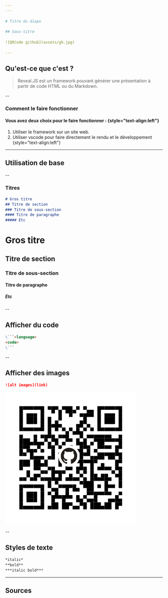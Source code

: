 ```yaml
---
---

# Titre du diapo

## Sous-titre

![QRCode github](assets/gh.jpg)

---
```


## Qu'est-ce que c'est ?

> Reveal.JS est un framework pouvant générer une présentation à partir de code HTML ou du Markdown.

--

### Comment le faire fonctionner

#### Vous avez deux choix pour le faire fonctionner : {style="text-align:left"}

1. Utiliser le framework sur un site web.
2. Utiliser vscode pour faire directement le rendu et le développement {style="text-align:left"}

---

## Utilisation de base

--

### Titres

```markdown
# Gros titre
## Titre de section 
### Titre de sous-section
#### Titre de paragraphe 
##### Etc
```

# Gros titre

## Titre de section

### Titre de sous-section

#### Titre de paragraphe

##### Etc

--

## Afficher du code

```markdown
\```<language>
<code>
\```
```

--

## Afficher des images

```markdown
![alt images](link)
```

![github](assets/gh.jpg)

--

## Styles de texte

```markdown
*italic*
**bold**
***italic bold***
```

---

## Sources
